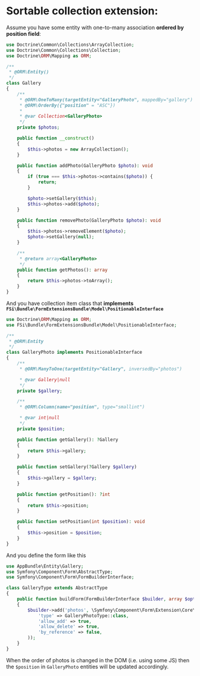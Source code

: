 # Sortable collection extension:

Assume you have some entity with one-to-many association **ordered by position field**:

```php
use Doctrine\Common\Collections\ArrayCollection;
use Doctrine\Common\Collections\Collection;
use Doctrine\ORM\Mapping as ORM;

/**
 * @ORM\Entity()
 */
class Gallery
{
    /**
     * @ORM\OneToMany(targetEntity="GalleryPhoto", mappedBy="gallery")
     * @ORM\OrderBy({"position" = "ASC"})
     *
     * @var Collection<GalleryPhoto>
     */
    private $photos;

    public function __construct()
    {
        $this->photos = new ArrayCollection();
    }

    public function addPhoto(GalleryPhoto $photo): void
    {
        if (true === $this->photos->contains($photo)) {
            return;
        }

        $photo->setGallery($this);
        $this->photos->add($photo);
    }

    public function removePhoto(GalleryPhoto $photo): void
    {
        $this->photos->removeElement($photo);
        $photo->setGallery(null);
    }

    /**
     * @return array<GalleryPhoto>
     */
    public function getPhotos(): array
    {
        return $this->photos->toArray();
    }
}
```

And you have collection item class that **implements ``FSi\Bundle\FormExtensionsBundle\Model\PositionableInterface``**

```php
use Doctrine\ORM\Mapping as ORM;
use FSi\Bundle\FormExtensionsBundle\Model\PositionableInterface;

/**
 * @ORM\Entity
 */
class GalleryPhoto implements PositionableInterface
{
    /**
     * @ORM\ManyToOne(targetEntity="Gallery", inversedBy="photos")

     * @var Gallery|null
     */
    private $gallery;

    /**
     * @ORM\Column(name="position", type="smallint")

     * @var int|null
     */
    private $position;

    public function getGallery(): ?Gallery
    {
        return $this->gallery;
    }

    public function setGallery(?Gallery $gallery)
    {
        $this->gallery = $gallery;
    }

    public function getPosition(): ?int
    {
        return $this->position;
    }

    public function setPosition(int $position): void
    {
        $this->position = $position;
    }
}
```

And you define the form like this

```php
use AppBundle\Entity\Gallery;
use Symfony\Component\Form\AbstractType;
use Symfony\Component\Form\FormBuilderInterface;

class GalleryType extends AbstractType
{
    public function buildForm(FormBuilderInterface $builder, array $options)
    {
        $builder->add('photos', \Symfony\Component\Form\Extension\Core\Type\CollectionType::class, array(
            'type' => GalleryPhotoType::class,
            'allow_add' => true,
            'allow_delete' => true,
            'by_reference' => false,
        ));
    }
}
```

When the order of photos is changed in the DOM (i.e. using some JS) then the ``$position`` in ``GalleryPhoto`` entities
will be updated accordingly.
